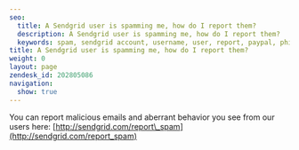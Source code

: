 ```yaml
---
seo:
  title: A Sendgrid user is spamming me, how do I report them?
  description: A Sendgrid user is spamming me, how do I report them?
  keywords: spam, sendgrid account, username, user, report, paypal, phishing, phish, scam
title: A Sendgrid user is spamming me, how do I report them?
weight: 0
layout: page
zendesk_id: 202805086
navigation:
  show: true
---
```


You can report malicious emails and aberrant behavior you see from our users here: [http://sendgrid.com/report\_spam](http://sendgrid.com/report_spam)
